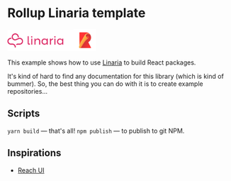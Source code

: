 # Rollup Linaria template

<img src="./linaria-logo@2x.png" width="150"><img src="./rollup.svg" width="50">

This example shows how to use [Linaria](https://github.com/callstack/linaria) to build React packages.

It's kind of hard to find any documentation for this library (which is kind of bummer). So, the best thing you can do with it is to create example repositories…

## Scripts

`yarn build` — that's all!
`npm publish` — to publish to git NPM.

## Inspirations

* [Reach UI](https://reach.tech/)
